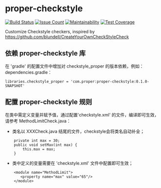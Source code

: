 proper-checkstyle
=================

[![Build Status](https://travis-ci.org/propersoft-cn/proper-checkstyle.svg?branch=master)](https://travis-ci.org/propersoft-cn/proper-checkstyle)
[![Issue Count](https://codeclimate.com/github/propersoft-cn/proper-checkstyle/badges/issue_count.svg)](https://codeclimate.com/github/propersoft-cn/proper-checkstyle)
[![Maintainability](https://api.codeclimate.com/v1/badges/007c133edca4e4c7575a/maintainability)](https://codeclimate.com/github/propersoft-cn/proper-checkstyle/maintainability)
[![Test Coverage](https://api.codeclimate.com/v1/badges/007c133edca4e4c7575a/test_coverage)](https://codeclimate.com/github/propersoft-cn/proper-checkstyle/test_coverage)

Customize Checkstyle checkers, inspired by https://github.com/blundell/CreateYourOwnCheckStyleCheck

依赖 proper-checkstyle 库
------------------------

 在 'gradle' 的配置文件中增加对 checkstyle_proper 的版本依赖，例如：dependencies.gradle：
````
libraries.checkstyle_proper = 'com.proper:proper-checkstyle:0.1.0-SNAPSHOT'
````

配置 proper-checkstyle 规则
------------------------
在类中需定义变量并赋予值，通过配置'checkstyle.xml' 的文件，编译即可生效，请参考 MethodLimitCheck.java：
* 类名以 XXXCheck.java 结尾的文件，checkstyle会将类名自动补全；
````
    private int max = 30;
    public void setMax(int max) {
        this.max = max;
    }
````
* 类中定义的变量需要在 'checkstyle.xml' 文件中配置即可生效；
````
    <module name="MethodLimit">
       <property name="max" value="65"/>
    </module>
````